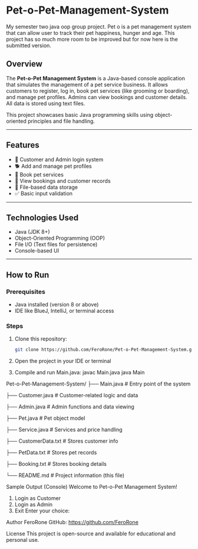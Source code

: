 # Pet-o-Pet-Management-System
My semester two java oop group project. Pet o is a pet management system that can allow user to track their pet happiness, hunger and age.  This project has so much more room to be improved but for now here is the submitted version.

## Overview
The **Pet-o-Pet Management System** is a Java-based console application that simulates the management of a pet service business. It allows customers to register, log in, book pet services (like grooming or boarding), and manage pet profiles. Admins can view bookings and customer details. All data is stored using text files.

This project showcases basic Java programming skills using object-oriented principles and file handling.

---

## Features
- 👤 Customer and Admin login system
- 🐕 Add and manage pet profiles
- 📅 Book pet services
- 🧾 View bookings and customer records
- 💾 File-based data storage
- ✅ Basic input validation

---

## Technologies Used
- Java (JDK 8+)
- Object-Oriented Programming (OOP)
- File I/O (Text files for persistence)
- Console-based UI

---

## How to Run

### Prerequisites
- Java installed (version 8 or above)
- IDE like BlueJ, IntelliJ, or terminal access

### Steps

1. Clone this repository:
   ```bash
   git clone https://github.com/FeroRone/Pet-o-Pet-Management-System.git
2. Open the project in your IDE or terminal

3. Compile and run Main.java:
javac Main.java
java Main

Pet-o-Pet-Management-System/
├── Main.java             # Entry point of the system

├── Customer.java         # Customer-related logic and data

├── Admin.java            # Admin functions and data viewing

├── Pet.java              # Pet object model

├── Service.java          # Services and price handling

├── CustomerData.txt      # Stores customer info

├── PetData.txt           # Stores pet records

├── Booking.txt           # Stores booking details

└── README.md             # Project information (this file)

Sample Output (Console)
Welcome to Pet-o-Pet Management System!
1. Login as Customer
2. Login as Admin
3. Exit
Enter your choice:

Author
FeroRone
GitHub: https://github.com/FeroRone

License
This project is open-source and available for educational and personal use.
